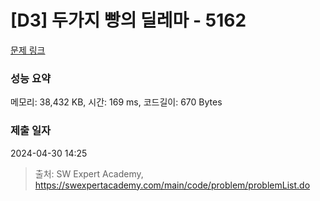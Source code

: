 # [D3] 두가지 빵의 딜레마 - 5162 

[문제 링크](https://swexpertacademy.com/main/code/problem/problemDetail.do?contestProbId=AWTaTDua3OoDFAVT) 

### 성능 요약

메모리: 38,432 KB, 시간: 169 ms, 코드길이: 670 Bytes

### 제출 일자

2024-04-30 14:25



> 출처: SW Expert Academy, https://swexpertacademy.com/main/code/problem/problemList.do